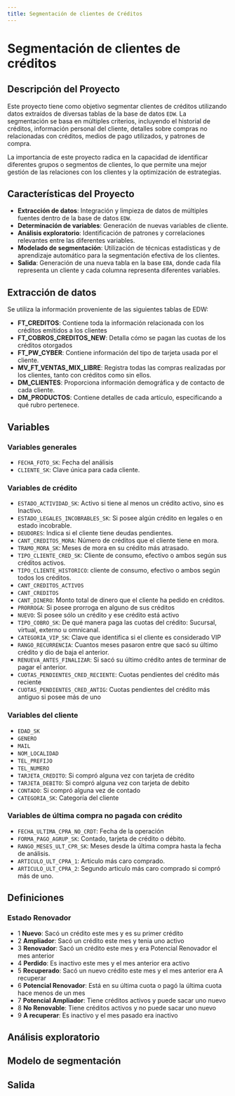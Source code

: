 ```yaml
---
title: Segmentación de clientes de Créditos
---
```

# Segmentación de clientes de créditos

## Descripción del Proyecto

Este proyecto tiene como objetivo segmentar clientes de créditos utilizando datos extraídos de diversas tablas de la base de datos `EDW`. La segmentación se basa en múltiples criterios, incluyendo el historial de créditos, información personal del cliente, detalles sobre compras no relacionadas con créditos, medios de pago utilizados, y patrones de compra.

La importancia de este proyecto radica en la capacidad de identificar diferentes grupos o segmentos de clientes, lo que permite una mejor gestión de las relaciones con los clientes y la optimización de estrategias.

## Características del Proyecto

- **Extracción de datos**: Integración y limpieza de datos de múltiples fuentes dentro de la base de datos `EDW`.
- **Determinación de variables**: Generación de nuevas variables de cliente.
- **Análisis exploratorio**: Identificación de patrones y correlaciones relevantes entre las diferentes variables.
- **Modelado de segmentación**: Utilización de técnicas estadísticas y de aprendizaje automático para la segmentación efectiva de los clientes.
- **Salida**: Generación de una nueva tabla en la base `EBA`, donde cada fila representa un cliente y cada columna representa diferentes variables.


## Extracción de datos

Se utiliza la información proveniente de las siguientes tablas de EDW:

+ **FT_CREDITOS**: Contiene toda la información relacionada con los créditos emitidos a los clientes
+ **FT_COBROS_CREDITOS_NEW**: Detalla cómo se pagan las cuotas de los créditos otorgados
+ **FT_PW_CYBER**: Contiene información del tipo de tarjeta usada por el cliente.
+ **MV_FT_VENTAS_MIX_LIBRE**: Registra todas las compras realizadas por los clientes, tanto con créditos como sin ellos.
+ **DM_CLIENTES**: Proporciona información demográfica y de contacto de cada cliente.
+ **DM_PRODUCTOS**: Contiene detalles de cada artículo, especificando a qué rubro pertenece.

## Variables

### Variables generales

+ `FECHA_FOTO_SK`: Fecha del análisis
+ `CLIENTE_SK`: Clave única para cada cliente.


### Variables de crédito

+ `ESTADO_ACTIVIDAD_SK`:
Activo si tiene al menos un crédito activo, sino es Inactivo.
+ `ESTADO_LEGALES_INCOBRABLES_SK`:
Si posee algún crédito en legales o en estado incobrable.
+ `DEUDORES`: Indica si el cliente tiene deudas pendientes.
+ `CANT_CREDITOS_MORA`:  Número de créditos que el cliente tiene en mora.
+ `TRAMO_MORA_SK`: Meses de mora en su crédito más atrasado.
+ `TIPO_CLIENTE_CRED_SK`: Cliente de consumo, efectivo o ambos según sus créditos activos.
+ `TIPO_CLIENTE_HISTORICO`:
cliente de consumo, efectivo o ambos según todos los créditos.
+ `CANT_CREDITOS_ACTIVOS`
+ `CANT_CREDITOS`
+ `CANT_DINERO`: Monto total de dinero que el cliente ha pedido en créditos.
+ `PRORROGA`: Si posee prorroga en alguno de sus créditos
+ `NUEVO`: Si posee sólo un crédito y ese crédito está activo
+ `TIPO_COBRO_SK`: De qué manera paga las cuotas del crédito: Sucursal, virtual, externo u omnicanal.
+ `CATEGORIA_VIP_SK`: Clave que identifica si el cliente es considerado VIP
+ `RANGO_RECURRENCIA`: Cuantos meses pasaron entre que sacó su último crédito y dio de baja el anterior. 
+ `RENUEVA_ANTES_FINALIZAR`: Si sacó su último crédito antes de terminar de pagar el anterior.
+ `CUOTAS_PENDIENTES_CRED_RECIENTE`: Cuotas pendientes del crédito más reciente
+ `CUOTAS_PENDIENTES_CRED_ANTIG`: Cuotas pendientes del crédito más antiguo si posee más de uno



### Variables del cliente

+ `EDAD_SK`
+ `GENERO`
+ `MAIL`
+ `NOM_LOCALIDAD`
+ `TEL_PREFIJO`
+ `TEL_NUMERO`
+ `TARJETA_CREDITO`: Si compró alguna vez con tarjeta de crédito
+ `TARJETA_DEBITO`: Si compró alguna vez con tarjeta de debito
+ `CONTADO`: Si compró alguna vez de contado
+ `CATEGORIA_SK`: Categoría del cliente



### Variables de última compra no pagada con crédito

+ `FECHA_ULTIMA_CPRA_NO_CRDT`: Fecha de la operación
+ `FORMA_PAGO_AGRUP_SK`: Contado, tarjeta de crédito o débito.
+ `RANGO_MESES_ULT_CPR_SK`: Meses desde la última compra hasta la fecha de análisis.
+ `ARTICULO_ULT_CPRA_1`: Articulo más caro comprado.
+ `ARTICULO_ULT_CPRA_2`: Segundo articulo más caro comprado si compró más de uno.


## Definiciones

### Estado Renovador

+ 1 **Nuevo**: Sacó un crédito este mes y es su primer crédito
+ 2 **Ampliador**: Sacó un crédito este mes y tenia uno activo
+ 3 **Renovador**: Sacó un crédito este mes y era Potencial Renovador el mes anterior
+ 4 **Perdido**: Es inactivo este mes y el mes anterior era activo
+ 5 **Recuperado**: Sacó un nuevo crédito este mes y el mes anterior era A recuperar
+ 6 **Potencial Renovador**: Está en su última cuota o pagó la última cuota hace menos de un mes
+ 7 **Potencial Ampliador**: Tiene créditos activos y puede sacar uno nuevo
+ 8 **No Renovable**: Tiene créditos activos y no puede sacar uno nuevo
+ 9 **A recuperar**: Es inactivo y el mes pasado era inactivo



## Análisis exploratorio

## Modelo de segmentación

## Salida

